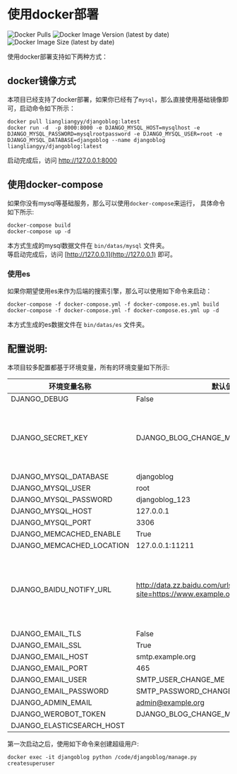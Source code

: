 # 使用docker部署
![Docker Pulls](https://img.shields.io/docker/pulls/liangliangyy/djangoblog)
![Docker Image Version (latest by date)](https://img.shields.io/docker/v/liangliangyy/djangoblog?sort=date)
![Docker Image Size (latest by date)](https://img.shields.io/docker/image-size/liangliangyy/djangoblog)

使用docker部署支持如下两种方式：
## docker镜像方式
本项目已经支持了docker部署，如果你已经有了`mysql`，那么直接使用基础镜像即可，启动命令如下所示：
```shell
docker pull liangliangyy/djangoblog:latest
docker run -d  -p 8000:8000 -e DJANGO_MYSQL_HOST=mysqlhost -e DJANGO_MYSQL_PASSWORD=mysqlrootpassword -e DJANGO_MYSQL_USER=root -e DJANGO_MYSQL_DATABASE=djangoblog --name djangoblog liangliangyy/djangoblog:latest
```
启动完成后，访问 http://127.0.0.1:8000 
## 使用docker-compose
如果你没有mysql等基础服务，那么可以使用`docker-compose`来运行，
具体命令如下所示:
```shell
docker-compose build
docker-compose up -d
```
本方式生成的mysql数据文件在 `bin/datas/mysql` 文件夹。  
等启动完成后，访问 [http://127.0.0.1](http://127.0.0.1) 即可。
### 使用es
如果你期望使用es来作为后端的搜索引擎，那么可以使用如下命令来启动：
```shell
docker-compose -f docker-compose.yml -f docker-compose.es.yml build
docker-compose -f docker-compose.yml -f docker-compose.es.yml up -d
```
本方式生成的es数据文件在 `bin/datas/es` 文件夹。
## 配置说明:

本项目较多配置都基于环境变量，所有的环境变量如下所示:

| 环境变量名称              | 默认值                                                                     | 备注                                                                                           |
|---------------------------|----------------------------------------------------------------------------|------------------------------------------------------------------------------------------------|
| DJANGO_DEBUG              | False                                                                      |                                                                                                |
| DJANGO_SECRET_KEY         | DJANGO_BLOG_CHANGE_ME                                                      | 请务必修改，建议[随机生成](https://www.random.org/passwords/?num=5&len=24&format=html&rnd=new) |
| DJANGO_MYSQL_DATABASE     | djangoblog                                                                 |                                                                                                |
| DJANGO_MYSQL_USER         | root                                                                       |                                                                                                |
| DJANGO_MYSQL_PASSWORD     | djangoblog_123                                                             |                                                                                                |
| DJANGO_MYSQL_HOST         | 127.0.0.1                                                                  |                                                                                                |
| DJANGO_MYSQL_PORT         | 3306                                                                       |                                                                                                |
| DJANGO_MEMCACHED_ENABLE   | True                                                                       |                                                                                                |
| DJANGO_MEMCACHED_LOCATION | 127.0.0.1:11211                                                            |                                                                                                |
| DJANGO_BAIDU_NOTIFY_URL   | http://data.zz.baidu.com/urls?site=https://www.example.org&token=CHANGE_ME | 请在[百度站长平台](https://ziyuan.baidu.com/linksubmit/index)获取接口地址                      |
| DJANGO_EMAIL_TLS          | False                                                                      |                                                                                                |
| DJANGO_EMAIL_SSL          | True                                                                       |                                                                                                |
| DJANGO_EMAIL_HOST         | smtp.example.org                                                           |                                                                                                |
| DJANGO_EMAIL_PORT         | 465                                                                        |                                                                                                |
| DJANGO_EMAIL_USER         | SMTP_USER_CHANGE_ME                                                        |                                                                                                |
| DJANGO_EMAIL_PASSWORD     | SMTP_PASSWORD_CHANGE_ME                                                    |                                                                                                |
| DJANGO_ADMIN_EMAIL        | admin@example.org                                                          |                                                                                                |
| DJANGO_WEROBOT_TOKEN      | DJANGO_BLOG_CHANGE_ME  
|DJANGO_ELASTICSEARCH_HOST|

第一次启动之后，使用如下命令来创建超级用户:
```shell
docker exec -it djangoblog python /code/djangoblog/manage.py createsuperuser
```
